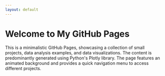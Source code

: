 ```yaml
---
layout: default
---
```


# Welcome to My GitHub Pages

This is a minimalistic GitHub Pages, showcasing a collection of small projects, data analysis examples, and data visualizations.
The content is predominantly generated using Python's Plotly library.
The page features an animated background and provides a quick navigation menu to access different projects.
